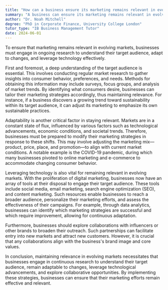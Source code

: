 ```yaml
---
title: "How can a business ensure its marketing remains relevant in evolving markets?"
summary: "A business can ensure its marketing remains relevant in evolving markets by continuously researching and understanding its target audience, adapting to changes, and leveraging technology."
author: "Dr. Noah Mitchell"
degree: "PhD in Corporate Finance, University College London"
tutor_type: "IB Business Management Tutor"
date: 2024-06-01
---
```


To ensure that marketing remains relevant in evolving markets, businesses must engage in ongoing research to understand their target audience, adapt to changes, and leverage technology effectively.

First and foremost, a deep understanding of the target audience is essential. This involves conducting regular market research to gather insights into consumer behavior, preferences, and needs. Methods for obtaining this information may include surveys, focus groups, and analysis of market trends. By identifying what consumers desire, businesses can tailor their marketing strategies accordingly, thus maintaining relevance. For instance, if a business discovers a growing trend toward sustainability within its target audience, it can adjust its marketing to emphasize its own sustainable practices.

Adaptability is another critical factor in staying relevant. Markets are in a constant state of flux, influenced by various factors such as technological advancements, economic conditions, and societal trends. Therefore, businesses must be prepared to modify their marketing strategies in response to these shifts. This may involve adjusting the marketing mix—product, price, place, and promotion—to align with current market conditions. A notable example is the COVID-19 pandemic, during which many businesses pivoted to online marketing and e-commerce to accommodate changing consumer behavior.

Leveraging technology is also vital for remaining relevant in evolving markets. With the proliferation of digital marketing, businesses now have an array of tools at their disposal to engage their target audience. These tools include social media, email marketing, search engine optimization (SEO), and content marketing. Such resources enable businesses to reach a broader audience, personalize their marketing efforts, and assess the effectiveness of their campaigns. For example, through data analytics, businesses can identify which marketing strategies are successful and which require improvement, allowing for continuous adaptation.

Furthermore, businesses should explore collaborations with influencers or other brands to broaden their outreach. Such partnerships can facilitate entry into new markets and attract new customers. However, it is crucial that any collaborations align with the business's brand image and core values.

In conclusion, maintaining relevance in evolving markets necessitates that businesses engage in continuous research to understand their target audience, remain adaptable to changes, leverage technological advancements, and explore collaborative opportunities. By implementing these strategies, businesses can ensure that their marketing efforts remain effective and relevant.
    